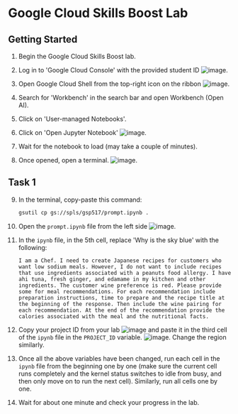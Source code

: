 # Google Cloud Skills Boost Lab

## Getting Started

1. Begin the Google Cloud Skills Boost lab.

2. Log in to 'Google Cloud Console' with the provided student ID ![image](image_link_here).

3. Open Google Cloud Shell from the top-right icon on the ribbon ![image](image_link_here).

4. Search for 'Workbench' in the search bar and open Workbench (Open AI).

5. Click on 'User-managed Notebooks'.

6. Click on 'Open Jupyter Notebook' ![image](image_link_here).

7. Wait for the notebook to load (may take a couple of minutes).

8. Once opened, open a terminal. ![image](image_link_here).





## Task 1

9. In the terminal, copy-paste this command: 
    ```bash
    gsutil cp gs://spls/gsp517/prompt.ipynb .
    ```

10. Open the `prompt.ipynb` file from the left side ![image](image_link_here).

11. In the `ipynb` file, in the 5th cell, replace 'Why is the sky blue' with the following:
    ```
    I am a Chef. I need to create Japanese recipes for customers who want low sodium meals. However, I do not want to include recipes that use ingredients associated with a peanuts food allergy. I have ahi tuna, fresh ginger, and edamame in my kitchen and other ingredients. The customer wine preference is red. Please provide some for meal recommendations. For each recommendation include preparation instructions, time to prepare and the recipe title at the beginning of the response. Then include the wine pairing for each recommendation. At the end of the recommendation provide the calories associated with the meal and the nutritional facts.
    ```

12. Copy your project ID from your lab ![image](image_link_here) and paste it in the third cell of the `ipynb` file in the `PROJECT_ID` variable. ![image](image_link_here). Change the region similarly.

13. Once all the above variables have been changed, run each cell in the `ipynb` file from the beginning one by one (make sure the current cell runs completely and the kernel status switches to idle from busy, and then only move on to run the next cell). Similarly, run all cells one by one.

14. Wait for about one minute and check your progress in the lab.
